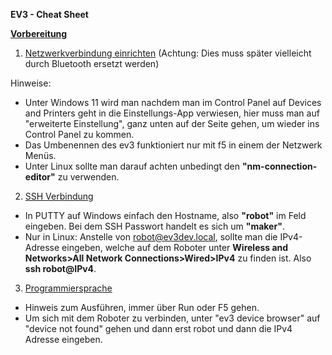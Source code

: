 **EV3 - Cheat Sheet**



**[Vorbereitung](https://www.ev3dev.org/docs/getting-started/)**

1. [Netzwerkverbindung einrichten](https://www.ev3dev.org/docs/networking) (Achtung: Dies muss später vielleicht durch Bluetooth ersetzt werden)

Hinweise:

- Unter Windows 11 wird man nachdem man im Control Panel auf Devices and Printers geht in die Einstellungs-App verwiesen, hier muss man auf "erweiterte Einstellung", ganz unten auf der Seite gehen, um wieder ins Control Panel zu kommen. 
- Das Umbenennen des ev3 funktioniert nur mit f5 in einem der Netzwerk Menüs. 
- Unter Linux sollte man darauf achten unbedingt den **"nm-connection-editor"** zu verwenden.

2. [SSH Verbindung](https://www.ev3dev.org/docs/tutorials/connecting-to-ev3dev-with-ssh/)

- In PUTTY auf Windows einfach den Hostname, also **"robot"** im Feld eingeben. Bei dem SSH Passwort handelt es sich um **"maker"**.
- Nur in Linux: Anstelle von robot@ev3dev.local, sollte man die IPv4-Adresse eingeben, welche auf dem Roboter unter **Wireless and Networks>All Network Connections>Wired>IPv4** zu finden ist. Also **ssh robot@IPv4**.

3. [Programmiersprache](https://github.com/ev3dev/ev3dev-lang-python) 

- Hinweis zum Ausführen, immer über Run oder F5 gehen. 
- Um sich mit dem Roboter zu verbinden, unter "ev3 device browser" auf  "device not found" gehen und dann erst robot und dann die IPv4 Adresse eingeben.